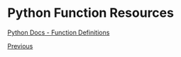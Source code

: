 # Python Function Resources

[Python Docs - Function Definitions](https://docs.python.org/3/reference/compound_stmts.html#function-definitions)

[Previous](Python-Functions)
